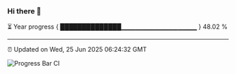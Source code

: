 ### Hi there 👋

⏳ Year progress { ██████████████▁▁▁▁▁▁▁▁▁▁▁▁▁▁▁▁ } 48.02 %

---

⏰ Updated on Wed, 25 Jun 2025 06:24:32 GMT

![Progress Bar CI](https://github.com/liununu/liununu/workflows/Progress%20Bar%20CI/badge.svg)
